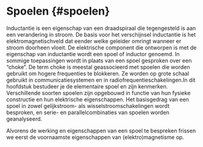 # Spoelen {#spoelen}

Inductantie is een eigenschap van een draadspiraal die tegengesteld is aan een verandering in stroom. De basis voor het verschijnsel inductantie is het elektromagnetischveld dat eender welke geleider omringt wanneer er stroom doorheen vloeit. De elektrische component die ontworpen is met de eigenschap van inductantie wordt een spoel of inductor genoemd. In sommige toepassingen wordt in plaats van een spoel gesproken over een “choke”. De term choke is meestal geassocieerd met spoelen die worden gebruikt om hogere frequenties te blokkeren. Ze worden op grote schaal gebruikt in communicatiesystemen en in radiofrequentieschakelingen.In dit hoofdstuk bestudeer je de elementaire spoel en zijn kenmerken. Verschillende soorten spoelen zijn opgebouwd in functie van hun fysieke constructie en hun elektrische eigenschappen. Het basisgedrag van een spoel in zowel gelijkstroom- als wisselstroomschakelingen wordt besproken, en serie- en parallelcombinaties van spoelen worden geanalyseerd.

Alvorens de werking en eigenschappen van een spoel te bespreken frissen we eerst de voornaamste eigenschappen van (elektro)magnetisme op.